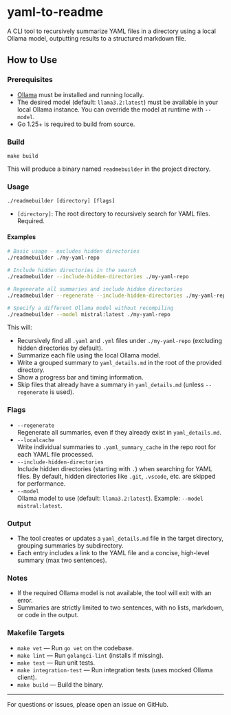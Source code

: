 # yaml-to-readme

A CLI tool to recursively summarize YAML files in a directory using a local Ollama model, outputting results to a structured markdown file.

## How to Use

### Prerequisites
- [Ollama](https://ollama.com/) must be installed and running locally.
- The desired model (default: `llama3.2:latest`) must be available in your local Ollama instance. You can override the model at runtime with `--model`.
- Go 1.25+ is required to build from source.

### Build

```
make build
```
This will produce a binary named `readmebuilder` in the project directory.

### Usage

```
./readmebuilder [directory] [flags]
```
- `[directory]`: The root directory to recursively search for YAML files. Required.

#### Examples
```bash
# Basic usage - excludes hidden directories
./readmebuilder ./my-yaml-repo

# Include hidden directories in the search
./readmebuilder --include-hidden-directories ./my-yaml-repo

# Regenerate all summaries and include hidden directories
./readmebuilder --regenerate --include-hidden-directories ./my-yaml-repo

# Specify a different Ollama model without recompiling
./readmebuilder --model mistral:latest ./my-yaml-repo
```

This will:
- Recursively find all `.yaml` and `.yml` files under `./my-yaml-repo` (excluding hidden directories by default).
- Summarize each file using the local Ollama model.
- Write a grouped summary to `yaml_details.md` in the root of the provided directory.
- Show a progress bar and timing information.
- Skip files that already have a summary in `yaml_details.md` (unless `--regenerate` is used).

### Flags

- `--regenerate`  
  Regenerate all summaries, even if they already exist in `yaml_details.md`.
- `--localcache`  
  Write individual summaries to `.yaml_summary_cache` in the repo root for each YAML file processed.
- `--include-hidden-directories`  
  Include hidden directories (starting with `.`) when searching for YAML files. By default, hidden directories like `.git`, `.vscode`, etc. are skipped for performance.
- `--model`  
  Ollama model to use (default: `llama3.2:latest`). Example: `--model mistral:latest`.

### Output
- The tool creates or updates a `yaml_details.md` file in the target directory, grouping summaries by subdirectory.
- Each entry includes a link to the YAML file and a concise, high-level summary (max two sentences).

### Notes
- If the required Ollama model is not available, the tool will exit with an error.
- Summaries are strictly limited to two sentences, with no lists, markdown, or code in the output.

### Makefile Targets
- `make vet`   — Run `go vet` on the codebase.
- `make lint`  — Run `golangci-lint` (installs if missing).
- `make test`  — Run unit tests.
- `make integration-test` — Run integration tests (uses mocked Ollama client).
- `make build` — Build the binary.

---

For questions or issues, please open an issue on GitHub.